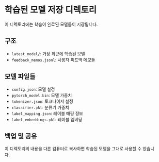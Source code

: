 # 학습된 모델 저장 디렉토리

이 디렉토리에는 학습이 완료된 모델들이 저장됩니다.

## 구조
- `latest_model/`: 가장 최근에 학습된 모델
- `feedback_memos.jsonl`: 사용자 피드백 메모들

## 모델 파일들
- `config.json`: 모델 설정
- `pytorch_model.bin`: 모델 가중치
- `tokenizer.json`: 토크나이저 설정
- `classifier.pkl`: 분류기 가중치
- `label_mapping.json`: 레이블 매핑 정보
- `label_embeddings.pkl`: 레이블 임베딩

## 백업 및 공유
이 디렉토리의 내용을 다른 컴퓨터로 복사하면 학습된 모델을 그대로 사용할 수 있습니다.
